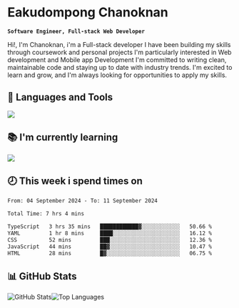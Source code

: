 # Eakudompong Chanoknan

**`Software Engineer, Full-stack Web Developer`**

<p>Hi!, I'm Chanoknan, i'm a Full-stack developer I have been building my skills
through coursework and personal projects I'm particularly interested in Web development
and Mobile app Development I'm committed to writing clean, maintainable
code and staying up to date with industry trends. I'm excited to learn
and grow, and I'm always looking for opportunities to apply my skills.</p>

## 🔧 Languages and Tools

  <a href="https://skillicons.dev">
    <img src="https://skillicons.dev/icons?i=typescript,javascript,html,css,php,java,python,laravel,nodejs,mongodb,react,nextjs,tailwind,mysql,planetscale,postgres,firebase&perline=9" />
  </a>
  
## 📚 I'm currently learning
  <a href="https://skillicons.dev">
    <img src="https://skillicons.dev/icons?i=go,rust,kotlin,androidstudio,graphql,docker,kubernetes,gcp,aws" />
  </a>

## 🕗 This week i spend times on

<!--START_SECTION:waka-->

```txt
From: 04 September 2024 - To: 11 September 2024

Total Time: 7 hrs 4 mins

TypeScript   3 hrs 35 mins   ████████████▓░░░░░░░░░░░░   50.66 %
YAML         1 hr 8 mins     ████░░░░░░░░░░░░░░░░░░░░░   16.12 %
CSS          52 mins         ███░░░░░░░░░░░░░░░░░░░░░░   12.36 %
JavaScript   44 mins         ██▓░░░░░░░░░░░░░░░░░░░░░░   10.47 %
HTML         28 mins         █▓░░░░░░░░░░░░░░░░░░░░░░░   06.75 %
```

<!--END_SECTION:waka-->

## 📊 GitHub Stats

<p style="display: flex">
  <img alt="GitHub Stats" src="https://github-readme-stats.vercel.app/api?username=EC-9624&show_icons=true&theme=gruvbox&count_private=true"/>
  <img alt="Top Languages" src="https://github-readme-stats.vercel.app/api/top-langs/?username=EC-9624&layout=compact&theme=gruvbox" />  
</p>
